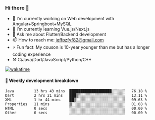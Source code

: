 ### Hi there 👋

- 🔭 I’m currently working on Web development with Angular+Springboot+MySQL
- 🌱 I’m currently learning Vue.js/Next.js
- 💬 Ask me about Flutter/Backend development
- 📫 How to reach me: jeffpzfyf82@gmail.com
- ⚡ Fun fact: My couson is 10-year younger than me but has a longer coding experience
- ⚒️ C/Java/Dart/JavaScript/Python/C++


[![wakatime](https://wakatime.com/badge/user/382c7b70-226f-4509-aedd-02fe766c9d23.svg)](https://wakatime.com/@382c7b70-226f-4509-aedd-02fe766c9d23)

#### 📝 Weekly development breakdown

<!--START_SECTION:waka-->

```text
Java         13 hrs 43 mins  ███████████████████░░░░░░   76.18 %
Dart         2 hrs 21 mins   ███▒░░░░░░░░░░░░░░░░░░░░░   13.11 %
XML          1 hr 44 mins    ██▒░░░░░░░░░░░░░░░░░░░░░░   09.63 %
Properties   11 mins         ▒░░░░░░░░░░░░░░░░░░░░░░░░   01.08 %
HTML         0 secs          ░░░░░░░░░░░░░░░░░░░░░░░░░   00.00 %
Other        0 secs          ░░░░░░░░░░░░░░░░░░░░░░░░░   00.00 %
```

<!--END_SECTION:waka-->
